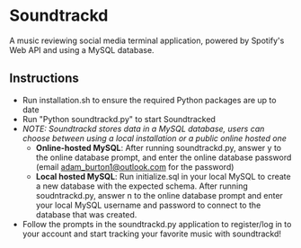 # Soundtrackd
A music reviewing social media terminal application, powered by Spotify's Web API and using a MySQL database.

## Instructions
- Run installation.sh to ensure the required Python packages are up to date
- Run "Python soundtrackd.py" to start Soundtracked
- *NOTE: Soundtrackd stores data in a MySQL database, users can choose between using a local installation or a public online hosted one*
  - **Online-hosted MySQL**: After running soundtrackd.py, answer y to the online database prompt, and enter the online database password (email adam_burton1@outlook.com for the password)
  - **Local hosted MySQL**: Run initialize.sql in your local MySQL to create a new database with the expected schema. After running soudntrackd.py, answer n to the online database prompt and enter your local MySQL username and password to connect to the database that was created.
-   Follow the prompts in the soundtrackd.py application to register/log in to your account and start tracking your favorite music with soundtrackd!
